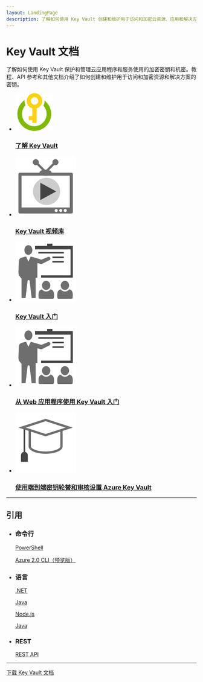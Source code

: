 ```yaml
---
layout: LandingPage
description: 了解如何使用 Key Vault 创建和维护用于访问和加密云资源、应用和解决方案的密钥。教程、API 参考和更多内容。
---
```

# Key Vault 文档

了解如何使用 Key Vault 保护和管理云应用程序和服务使用的加密密钥和机密。教程、API 参考和其他文档介绍了如何创建和维护用于访问和加密资源和解决方案的密钥。

<ul class="panelContent cardsFTitle">
    <li><a href="/azure/key-vault/key-vault-whatis">
<div class="cardSize"><div class="cardPadding"><div class="card"><div class="cardImageOuter"><div class="cardImage"><img src="media/index/key-vault.svg" alt="" /></div></div><div class="cardText"><h3>了解 Key Vault</h3></div></div></div>
        </div></a>
</li>
    <li><a href="https://azure.microsoft.com/documentation/videos/index/?services=key-vault">
<div class="cardSize"><div class="cardPadding"><div class="card"><div class="cardImageOuter"><div class="cardImage"><img src="media/index/video-library.svg" alt="" /></div></div><div class="cardText"><h3>Key Vault 视频库</h3></div></div></div>
        </div></a>
</li>
    <li><a href="/azure/key-vault/key-vault-get-started/">
<div class="cardSize"><div class="cardPadding"><div class="card"><div class="cardImageOuter"><div class="cardImage"><img src="media/index/get-started.svg" alt="" /></div></div><div class="cardText"><h3>Key Vault 入门</h3></div></div></div>
        </div></a>
</li>
    <li><a href="/azure/key-vault/key-vault-use-from-web-application">
<div class="cardSize"><div class="cardPadding"><div class="card"><div class="cardImageOuter"><div class="cardImage"><img src="media/index/get-started.svg" alt="" /></div></div><div class="cardText"><h3>从 Web 应用程序使用 Key Vault 入门</h3></div></div></div>
        </div></a>
</li>
    <li><a href="/azure/key-vault/key-vault-key-rotation-log-monitoring">
<div class="cardSize"><div class="cardPadding"><div class="card"><div class="cardImageOuter"><div class="cardImage"><img src="media/index/tutorial.svg" alt="" /></div></div><div class="cardText"><h3>使用端到端密钥轮替和审核设置 Azure Key Vault</h3></div></div></div>
        </div></a>
</li>
</ul>

---
 
<h2>引用</h2>
<ul class="panelContent cardsW">
    <li>
        <div class="cardSize"><div class="cardPadding"><div class="card"><div class="cardText"><h3>命令行</h3><p><a href="/powershell/resourcemanager/azurerm.keyvault/v2.3.0/azurerm.keyvault">PowerShell</a></p><p><a href="/cli/azure/keyvault">Azure 2​.0 CLI（预览版）</a></p></div></div></div>
        </div>
    </li>
    <li>
        <div class="cardSize"><div class="cardPadding"><div class="card"><div class="cardText"><h3>语言</h3><p><a href="/dotnet/api/microsoft.azure.keyvault">.NET</a></p><p><a href="/java/api/com.microsoft.azure.keyvault">Java</a></p><p><a href="http://azure.github.io/azure-sdk-for-node/azure-arm-keyvault/latest">Node​.js</a></p><p><a href="/java/api/com.microsoft.azure.keyvault">Java</a></p></div></div></div>
        </div>
    </li>
    <li>
        <div class="cardSize"><div class="cardPadding"><div class="card"><div class="cardText"><h3>REST</h3><p><a href="/rest/api/keyvault">REST API</a></p></div></div></div>
        </div>
    </li>
</ul>

---

<div class="downloadHolder"><a href="https://opbuildstorageprod.blob.core.windows.net/output-pdf-files/zh-cn/Azure.azure-documents/live/key-vault.pdf">
<div class="img"></div>
        <div class="text">下载 Key Vault 文档</div>
    </a>

</div>

<!---HONumber=Mooncake_0220_2017-->
